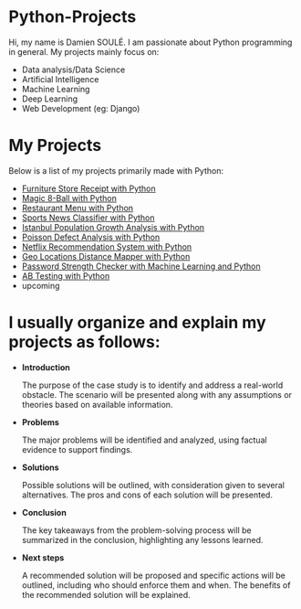# Python-Projects

Hi, my name is Damien SOULÉ. I am passionate about Python programming in general. My projects mainly focus on:

- Data analysis/Data Science
- Artificial Intelligence
- Machine Learning
- Deep Learning
- Web Development (eg: Django)

# My Projects

Below is a list of my projects primarily made with Python:

- [Furniture Store Receipt with Python](https://github.com/dspydev/python-projects/tree/main/furniture-store-receipt-py)
- [Magic 8-Ball with Python](https://github.com/dspydev/python-projects/tree/main/magic-8-ball-py)
- [Restaurant Menu with Python](https://github.com/dspydev/python-projects/tree/main/restaurant-menu-py)
- [Sports News Classifier with Python](https://github.com/dspydev/python-projects/tree/main/sports-news-classifier-py)
- [Istanbul Population Growth Analysis with Python](https://github.com/dspydev/python-projects/tree/main/istanbul-population-growth-analysis-py)
- [Poisson Defect Analysis with Python](https://github.com/dspydev/python-projects/tree/main/poisson-defect-analysis-py)
- [Netflix Recommendation System with Python](https://github.com/dspydev/python-projects/tree/main/netflix-recommendation-system-py)
- [Geo Locations Distance Mapper with Python](https://github.com/dspydev/python-projects/tree/main/geo-locations-distance-mapper-py)
- [Password Strength Checker with Machine Learning and Python](https://github.com/dspydev/python-projects/tree/main/password-strength-checker-py)
- [AB Testing with Python](https://github.com/dspydev/python-projects/tree/main/ab-testing-py)
- upcoming

# I usually organize and explain my projects as follows:

- **Introduction**
  
    The purpose of the case study is to identify and address a real-world obstacle. The scenario will be presented along with any assumptions or theories based on available information.

- **Problems** 

    The major problems will be identified and analyzed, using factual evidence to support findings.

- **Solutions**

    Possible solutions will be outlined, with consideration given to several alternatives. The pros and cons of each solution will be presented.

- **Conclusion**

    The key takeaways from the problem-solving process will be summarized in the conclusion, highlighting any lessons learned.

- **Next steps**
  
    A recommended solution will be proposed and specific actions will be outlined, including who should enforce them and when. The benefits of the recommended solution will be explained.

